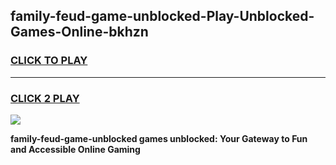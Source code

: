 
## family-feud-game-unblocked-Play-Unblocked-Games-Online-bkhzn
<h3>
<a href="https://premium76.site?title=family-feud-game-unblocked&ref=25A">CLICK TO PLAY</a></h3>
<hr>

<h3>
<a href="https://premium76.site?title=family-feud-game-unblocked&ref=25A">CLICK 2 PLAY</a>
  
</h3>

<a href="https://premium76.site?title=family-feud-game-unblocked&ref=25A"><img src="https://clearcache.store/games.png"></a>


**family-feud-game-unblocked games unblocked: Your Gateway to Fun and Accessible Online Gaming**
